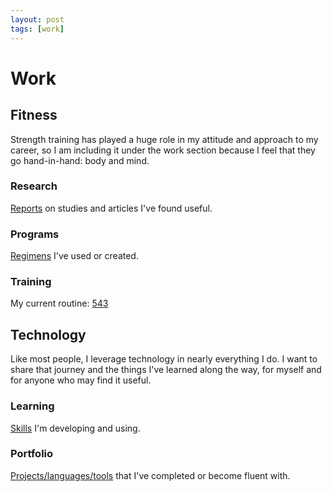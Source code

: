 ```yaml
---
layout: post
tags: [work]
---
```


# Work

## Fitness

Strength training has played a huge role in my attitude and approach to my career, so I am including it under the work section because I feel that they go hand-in-hand: body and mind.

### Research

[Reports](./research) on studies and articles I've found useful.

### Programs

[Regimens](./programs) I've used or created.

### Training

My current routine: [543](./543)

## Technology

Like most people, I leverage technology in nearly everything I do. I want to share that journey and the things I've learned along the way, for myself and for anyone who may find it useful.

### Learning

[Skills](./learning) I'm developing and using.

### Portfolio

[Projects/languages/tools](./portfolio) that I've completed or become fluent with.
